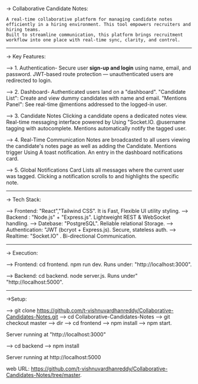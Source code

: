 -> Collaborative Candidate Notes:

	A real-time collaborative platform for managing candidate notes efficiently in a hiring environment. This tool empowers recruiters and hiring teams.
	Built to streamline communication, this platform brings recruitment workflow into one place with real-time sync, clarity, and control.


---------------------------------------------------------------------------------------------------------------

-> Key Features:

--> 1. Authentication-
 	Secure user **sign-up and login** using name, email, and password.
 	JWT-based route protection — unauthenticated users are redirected to login.
  
--> 2. Dashboard-
   	Authenticated users land on a "dashboard".
	"Candidate List": Create and view dummy candidates with name and email.
	"Mentions Panel": See real-time @mentions addressed to the logged-in user.

--> 3. Candidate Notes
	 Clicking a candidate opens a dedicated notes view.
	 Real-time messaging interface powered by Using "Socket.IO.
	 @username tagging with autocomplete.
	 Mentions automatically notify the tagged user.

--> 4. Real-Time Communication
	 Notes are broadcasted to all users viewing the candidate's notes page as well as adding the Candidate.
	 Mentions trigger Using A toast notification.
  	 An entry in the dashboard notifications card.

--> 5. Global Notifications Card
	 Lists all messages where the current user was tagged.
	 Clicking a notification scrolls to and highlights the specific note.

-------------------------------------------------------------------------------------------------

-> Tech Stack:

--> Frontend: "React","Tailwind CSS". It is Fast, Flexible UI utility styling.
--> Backend : "Node.js" + "Express.js".  Lightweight REST & WebSocket handling.
--> Datebase: "PostgreSQL". Reliable relational Storage.
--> Authentication: "JWT (bcryot + Express.js). Secure, stateless auth.
--> Realtime: "Socket.IO" . Bi-directional Communication.
     

---------------------------------------------------------------------------------------------------	

-> Execution:

--> Frontend: cd frontend.
	      npm run dev.
	      Runs under: "http://localhost:3000".

--> Backend: cd backend.
	     node server.js.
	     Runs under" "http://localhost:5000".



---------------------------------------------------------------------------------------------------

->Setup:

--> git clone https://github.com/t-vishnuvardhanreddy/Collaborative-Candidates-Notes.git
--> cd Collaborative-Candidates-Notes
--> git checkout master
--> dir
--> cd frontend 
--> npm install
--> npm start.

Server running at "http://localhost:3000"


--> cd backend
--> npm install

Server running at http://localhost:5000


web URL: https://github.com/t-vishnuvardhanreddy/Collaborative-Candidates-Notes/tree/master.
